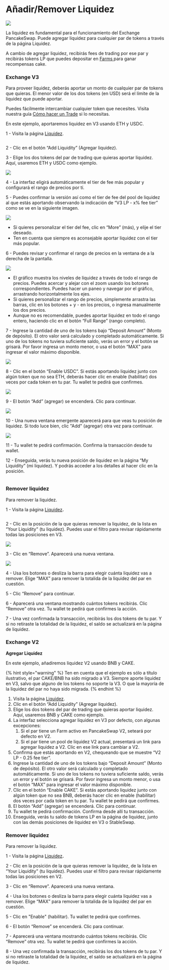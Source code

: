 # Añadir/Remover Liquidez

![](<../../.gitbook/assets/docs-masthead (2).png>)

La liquidez es fundamental para el funcionamiento del Exchange PancakeSwap. Puede agregar liquidez para cualquier par de tokens a través de la página Liquidez.

A cambio de agregar liquidez, recibirás fees de trading por ese par y recibirás tokens LP que puedes depositar en [Farms ](https://pancakeswap.finance/farms)para ganar recompensas cake.

### **Exchange V3** <a href="#adding-liquidity" id="adding-liquidity"></a>

Para proveer liquidez, deberás aportar un monto de cualquier par de tokens que quieras. El menor valor de los dos tokens (en USD) será el límite de la liquidez que puede aportar.

Puedes fácilmente intercambiar cualquier token que necesites. Visita nuestra guía [Cómo hacer un Trade](how-to-trade-on-the-pancakeswap-exchange.md) si lo necesitas.

En este ejemplo, aportaremos liquidez en V3 usando ETH y USDC.



1 - Visita la página [Liquidez](https://pancakeswap.finance/liquidity).

<figure><img src="../../.gitbook/assets/image (16).png" alt=""><figcaption></figcaption></figure>

2 - Clic en el botón “Add Liquidity” (Agregar liquidez).



3 - Elige los dos tokens del par de trading que quieras aportar liquidez. Aquí, usaremos ETH y USDC como ejemplo.

![](<../../.gitbook/assets/image (12).png>)



4 - La interfaz eligirá automáticamente el tier de fee más popular y configurará el rango de precios por tí.



5 - Puedes confirmar la versión así como el tier de fee del pool de liquidez al que estás aportando observando la indicación de “V3 LP - x% fee tier” como se ve en la siguiente imagen.

![](<../../.gitbook/assets/image (13).png>)

* Si quieres personalizar el tier del fee, clic en “More” (más), y elije el tier deseado.
* Ten en cuenta que siempre es aconsejable aportar liquidez con el tier más popular.



6 - Puedes revisar y confirmar el rango de precios en la ventana de a la derecha de la pantalla.

![](<../../.gitbook/assets/image (2).png>)

* El gráfico muestra los niveles de liquidez a través de todo el rango de precios. Puedes acercar y alejar con el zoom usando los botones correspondientes. Puedes hacer un paneo y navegar por el gráfico, arrastrando horizontalmente los ejes.
* Si quieres personalizar el rango de precios, simplemente arrastra las barras, clic en los botones + y - en los precios, o ingresa manualmente los dos precios.
* Aunque no es recomendable, puedes aportar liquidez en todo el rango entero, haciendo clic en el botón “Full Range” (rango completo).



7 - Ingrese la cantidad de uno de los tokens bajo “Deposit Amount” (Monto de depósito). El otro valor será calculado y completado automáticamente. Si uno de los tokens no tuviera suficiente saldo, verás un error y el botón se grisará. Por favor ingresa un monto menor, o usa el botón “MAX” para ingresar el valor máximo disponible.

![](<../../.gitbook/assets/image (4).png>)



8 - Clic en el botón “Enable USDC”. Si estás aportando liquidez junto con algún token que no sea ETH, deberás hacer clic en enable (habilitar) dos veces por cada token en tu par. Tu wallet te pedirá que confirmes.

![](<../../.gitbook/assets/image (7).png>)



9 - El botón “Add” (agregar) se encenderá. Clic para continuar.

![](<../../.gitbook/assets/image (5).png>)



10 - Una nueva ventana emergente aparecerá para que veas tu posición de liquidez. Si todo luce bien, clic "Add" (agregar) otra vez para continuar.

![](<../../.gitbook/assets/image (3).png>)



11 - Tu wallet te pedirá confirmación. Confirma la transacción desde tu wallet.



12 - Enseguida, verás tu nueva posición de liquidez en la página “My Liquidity” (mi liquidez). Y podrás acceder a los detalles al hacer clic en la posición.

<figure><img src="../../.gitbook/assets/image (9).png" alt=""><figcaption></figcaption></figure>

### **Remover liquidez**

Para remover la liquidez.

1 - Visita la página [Liquidez](https://pancakeswap.finance/liquidity)**.**

<figure><img src="../../.gitbook/assets/image (6).png" alt=""><figcaption></figcaption></figure>



2 - Clic en la posición de la que quieras remover la liquidez, de la lista en “Your Liquidity" (tu liquidez). Puedes usar el filtro para revisar rápidamente todas las posiciones en V3.

![](<../../.gitbook/assets/image (11).png>)



3 - Clic en “Remove”. Aparecerá una nueva ventana.

![](<../../.gitbook/assets/image (10).png>)



4 - Usa los botones o desliza la barra para elegir cuánta liquidez vas a remover. Elige “MAX” para remover la totalida de la liquidez del par en cuestión.

5 - Clic “Remove” para continuar.

6 - Aparecerá una ventana mostrando cuántos tokens recibirás.  Clic “Remove” otra vez. Tu wallet te pedirá que confirmes la acción.

7 - Una vez confirmada la transacción, recibirás los dos tokens de tu par. Y si no retiraste la totalidad de la liquidez, el saldo se actualizará en la página de liquidez.

### **Exchange V2** <a href="#adding-liquidity" id="adding-liquidity"></a>

**Agregar Liquidez**

En este ejemplo, añadiremos liquidez V2 usando BNB y CAKE.

{% hint style="warning" %}
Ten en cuenta que el ejemplo es sólo a título ilustrativo, el par CAKE/BNB ha sido migrado a V3. Siempre aporte liquidez en V3, salvo que alguno de los tokens no soporte la V3. O que la mayoría de la liquidez del par no haya sido migrada.
{% endhint %}

1. Visita la página [Liquidez](https://pancakeswap.finance/liquidity).
2. Clic en el botón “Add Liquidity” (Agregar liquidez).
3. Elige los dos tokens del par de trading que quieras aportar liquidez. Aquí, usaremos BNB y CAKE como ejemplo.
4. La interfaz selecciona agregar liquidez en V3 por defecto, con algunas excepciones:
   1. Si el par tiene un Farm activo en PancakeSwap V2, seteará por defecto en V2.
   2. Si el par tiene un pool de liquidez V2 actual, presentará un link para agregar liquidez a V2. Clic en ese link para cambiar a V2.
5. Confirma que estás aportando en V2, chequeando que se muestre “V2 LP - 0.25 fee tier”.
6. Ingrese la cantidad de uno de los tokens bajo “Deposit Amount” (Monto de depósito). El otro valor será calculado y completado automáticamente. Si uno de los tokens no tuviera suficiente saldo, verás un error y el botón se grisará. Por favor ingresa un monto menor, o usa el botón “MAX” para ingresar el valor máximo disponible.
7. Clic en el botón “Enable CAKE”. Si estás aportando liquidez junto con algún token que no sea BNB, deberás hacer clic en enable (habilitar) dos veces por cada token en tu par. Tu wallet te pedirá que confirmes.
8. El botón “Add” (agregar) se encenderá. Clic para continuar.
9. Tu wallet te pedirá confirmación. Confirma desde allí tu transacción.
10. Enseguida, verás tu saldo de tokens LP en la página de liquidez, junto con las demás posiciones de liquidez en V3 o StableSwap.



### **Remover liquidez**

Para remover la liquidez.

1 - Visita la página [Liquidez](https://pancakeswap.finance/liquidity)**.**

2 - Clic en la posición de la que quieras remover la liquidez, de la lista en “Your Liquidity" (tu liquidez). Puedes usar el filtro para revisar rápidamente todas las posiciones en V2.

3 - Clic en “Remove”. Aparecerá una nueva ventana.

4 - Usa los botones o desliza la barra para elegir cuánta liquidez vas a remover. Elige “MAX” para remover la totalida de la liquidez del par en cuestión.

5 - Clic en "Enable" (habilitar). Tu wallet te pedirá que confirmes.

6 - El botón “Remove” se encenderá. Clic para continuar.

7 - Aparecerá una ventana mostrando cuántos tokens recibirás.  Clic “Remove” otra vez. Tu wallet te pedirá que confirmes la acción.

8 - Una vez confirmada la transacción, recibirás los dos tokens de tu par. Y si no retiraste la totalidad de la liquidez, el saldo se actualizará en la página de liquidez.
